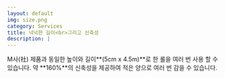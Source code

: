 ```yaml
---
layout: default
img: size.png
category: Services
title: 넉넉한 길이<br>그리고 신축성
description: |
---
```

  M사(社) 제품과 동일한 높이와 길이**(5cm x 4.5m)**로 한 롤을 여러 번 사용 할 수 있습니다.
  약 **160%**의 신축성을 제공하여 적은 양으로 여러 번 감을 수 있습니다.